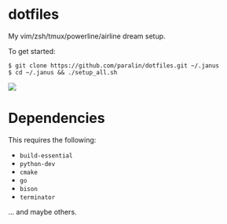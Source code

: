 # dotfiles

My vim/zsh/tmux/powerline/airline dream setup.

To get started:

```
$ git clone https://github.com/paralin/dotfiles.git ~/.janus
$ cd ~/.janus && ./setup_all.sh
```

![](http://i.imgur.com/fFqTBgR.png)

Dependencies
============

This requires the following:

 - `build-essential`
 - `python-dev`
 - `cmake`
 - `go`
 - `bison`
 - `terminator`

... and maybe others.
